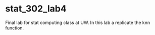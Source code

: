 # stat_302_lab4
Final lab for stat computing class at UW. 
In this lab a replicate the knn function. 